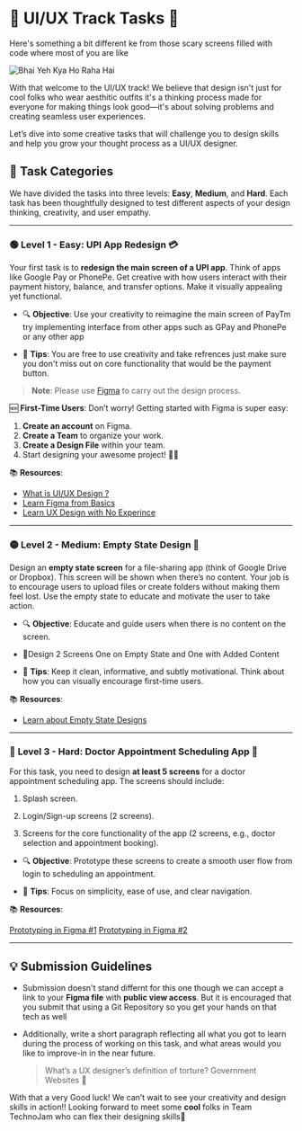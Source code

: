 # 🎨 UI/UX Track Tasks 🚀

  
Here's something a bit different ke from those scary screens filled with code where most of you are like

![Bhai Yeh Kya Ho Raha Hai](https://c.tenor.com/sXfIdFS3u3UAAAAC/tenor.gif)


With that welcome to the UI/UX track! We believe that design isn't just for cool folks who wear aesthitic outfits it's a thinking process made for everyone for making things look good—it's about solving problems and creating seamless user experiences.

Let’s dive into some creative tasks that will challenge you to design skills and help you grow your thought process as a UI/UX designer.

  

## 🌟 Task Categories

  

We have divided the tasks into three levels: **Easy**, **Medium**, and **Hard**. Each task has been thoughtfully designed to test different aspects of your design thinking, creativity, and user empathy.

  

---

  

### 🟢 **Level 1 - Easy**: UPI App Redesign 💳

  

Your first task is to **redesign the main screen of a UPI app**. Think of apps like Google Pay or PhonePe. Get creative with how users interact with their payment history, balance, and transfer options. Make it visually appealing yet functional.

  

- 🔍 **Objective**: Use your creativity to reimagine the main screen of PayTm try implementing interface from other apps such as  GPay and PhonePe or any other app 

- 🎯 **Tips**: You are free to use creativity and take refrences just make sure you don't miss out on core functionality that would be the payment button.

> **Note**: Please use [Figma](https://www.figma.com/) to carry out the design process.

🆕 **First-Time Users**: Don’t worry! Getting started with Figma is super easy:
1. **Create an account** on Figma.
2. **Create a Team** to organize your work.
3. **Create a Design File** within your team.
4. Start designing your awesome project! 🎨✨


📚 **Resources**:


- [What is UI/UX Design ?](https://www.youtube.com/watch?v=Y40J_DomBu4&list=PLlHtucAD9KT2VKBwCZooIvDAiJQZ0Hrur)
- [Learn Figma from Basics](https://www.youtube.com/playlist?list=PLlHtucAD9KT19ckHqXpPSStZOyDSq9AW-)
- [Learn UX Design with No Experince](https://youtu.be/63sFpjKjxcc?si=tr_vwWKLYskrPLBm)

---

  

### 🟡 **Level 2 - Medium**: Empty State Design 📁

  

Design an **empty state screen** for a file-sharing app (think of Google Drive or Dropbox). This screen will be shown when there’s no content. Your job is to encourage users to upload files or create folders without making them feel lost. Use the empty state to educate and motivate the user to take action.

  

- 🔍 **Objective**: Educate and guide users when there is no content on the screen.
- 📲Design 2 Screens
One on Empty State and One with Added Content

- 🎯 **Tips**: Keep it clean, informative, and subtly motivational. Think about how you can visually encourage first-time users.

  

📚 **Resources**:

- [Learn about Empty State Designs](https://youtu.be/KIPuLa4wqGY?si=16Ga_zeEOHVDW5YM)

  

---

  

### 🔴 **Level 3 - Hard**: Doctor Appointment Scheduling App 🏥

  

For this task, you need to design **at least 5 screens** for a doctor appointment scheduling app. The screens should include:

1. Splash screen.

2. Login/Sign-up screens (2 screens).

3. Screens for the core functionality of the app (2 screens, e.g., doctor selection and appointment booking).

  

- 🔍 **Objective**: Prototype these screens to create a smooth user flow from login to scheduling an appointment.

- 🎯 **Tips**: Focus on simplicity, ease of use, and clear navigation.

  

📚 **Resources**:

[Prototyping in Figma #1](https://www.youtube.com/watch?v=v1UKB-0EUhQ)
[Prototyping in Figma #2](https://www.youtube.com/watch?v=V_xewhxeZvM)



  

---

  

## 💡 **Submission Guidelines**

  

- Submission doesn't stand differnt for this one though we can accept a link to your **Figma file** with **public view access**. But it is encouraged that you submit that using a Git Repository so you get your hands on that tech as well

- Additionally, write a short paragraph reflecting all what you got to learn during the process of working on this task,  and what areas would you like to improve-in in the near future.

  >What’s a UX designer’s definition of torture?
  Government Websites 🫡


With that a very Good luck! We can’t wait to see your creativity and design skills in action!! Looking forward to meet some **cool** folks in Team TechnoJam who can flex their designing skills🎉
